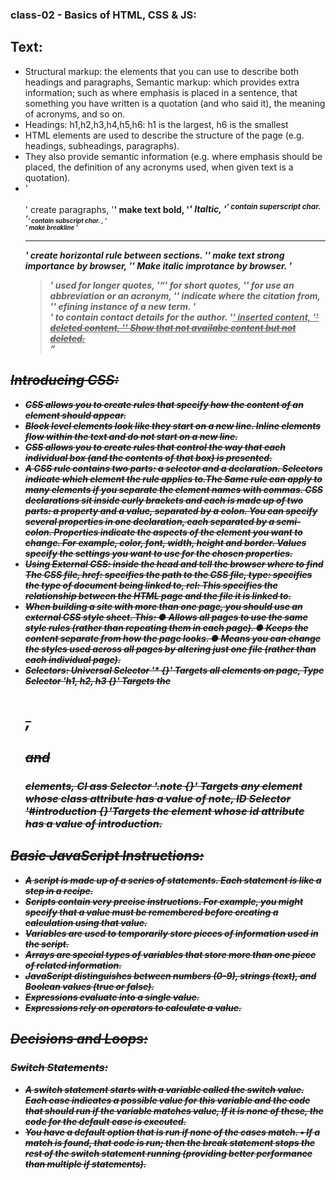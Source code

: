 ### class-02 - Basics of HTML, CSS & JS:
## Text:

* Structural markup: the elements that you can use to
describe both headings and paragraphs,
  Semantic markup: which provides extra information; such
as where emphasis is placed in a sentence, that something
you have written is a quotation (and who said it), the
meaning of acronyms, and so on.
* Headings: h1,h2,h3,h4,h5,h6: h1 is the largest, h6 is the smallest
* HTML elements are used to describe the structure of
the page (e.g. headings, subheadings, paragraphs).
* They also provide semantic information (e.g. where
emphasis should be placed, the definition of any
acronyms used, when given text is a quotation).
* '<p>' create paragraphs, '<b>' make text bold, '<i>' Italtic, '<sup>' contain superscript char. '<sub>' contain subscript char. , '<br />' make breakline
'<hr />' create horizontal rule between sections. '<strong>' make text strong importance by browser, '<em>' Make italic improtance by browser.
'<blockquote>' used for longer quotes, '<q>' for short quotes, '<abbr>' for use an abbreviation or an acronym, '<cite>' indicate where the citation from, '<dfn>' efining instance of a new term. '<address>' to contain
contact details for the author. '<ins>' inserted content, '<del>' deleted content, '<s>' Show that not availabe content but not deleted.

## Introducing CSS:
* CSS allows you to create rules that specify how the content of
an element should appear.
* Block level elements look like they start on a new line. Inline elements flow within the text and do not start on a new line.
* CSS allows you to create rules that control the way that each individual box (and the contents of that box) is presented.
* A CSS rule contains two parts: a selector and a declaration.
Selectors indicate which element the rule applies to.The Same rule can apply to many elements if you separate the element names with commas.
CSS declarations sit inside curly brackets and each is made up of two
parts: a property and a value, separated by a colon. You can specify
several properties in one declaration, each separated by a semi-colon.
Properties indicate the aspects of the element you want to change. For example, color, font, width, height and border.
Values specify the settings you want to use for the chosen properties.
* Using External CSS: <link> inside the head and tell the browser where to find The CSS file, href: specifies the path to the CSS file, type: specifies the type of document being linked to, rel: This specifies the relationship between the HTML page and the file it is linked to.
* When building a site with more than one page, you should use an external CSS style sheet. This: ● Allows all pages to use the same style rules (rather than repeating them in each page).
● Keeps the content separate from how the page looks.
● Means you can change the styles used across all pages by altering just one file (rather than each individual page).
* Selectors: Universal Selector '* {}' Targets all elements on page, Type Selector 'h1, h2, h3 {}' Targets the <h1>, <h2> and <h3> elements,
Cl ass Selector '.note {}' Targets any element whose class attribute has a value of note, ID Selector '#introduction {}'Targets the element whose id attribute has a value of introduction.

## Basic JavaScript Instructions:
* A script is made up of a series of statements. Each
statement is like a step in a recipe.
* Scripts contain very precise instructions. For example,
you might specify that a value must be remembered
before creating a calculation using that value.
* Variables are used to temporarily store pieces of
information used in the script.
* Arrays are special types of variables that store more
than one piece of related information.
* JavaScript distinguishes between numbers (0-9),
strings (text), and Boolean values (true or false).
* Expressions evaluate into a single value.
* Expressions rely on operators to calculate a value.

## Decisions and Loops:
### Switch Statements:
* A switch statement starts with a variable called the switch value. Each case indicates a possible value for this variable and the code that should run if the variable matches value,
If it is none of these, the code for the default case is executed.
* You have a default option that is run if none of the cases match.
• If a match is found, that code is run; then the break statement stops the rest of the switch statement running (providing better performance than multiple if statements).
